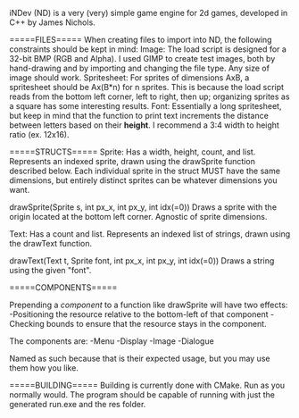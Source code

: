 iNDev (ND) is a very (very) simple game engine for 2d games, developed in C++ by
James Nichols.


=====FILES=====
When creating files to import into ND, the following constraints should be kept
in mind:
Image: The load script is designed for a 32-bit BMP (RGB and Alpha). I used
  GIMP to create test images, both by hand-drawing and by importing and changing
  the file type. Any size of image should work.
Spritesheet: For sprites of dimensions AxB, a spritesheet should be Ax(B*n) for
  n sprites. This is because the load script reads from the bottom left corner,
  left to right, then up; organizing sprites as a square has some interesting
  results.
Font: Essentially a long spritesheet, but keep in mind that the function to
  print text increments the distance between letters based on their **height**.
  I recommend a 3:4 width to height ratio (ex. 12x16).


=====STRUCTS=====
Sprite:
  Has a width, height, count, and list.
  Represents an indexed sprite, drawn using the drawSprite function described
  below. Each individual sprite in the struct MUST have the same dimensions,
  but entirely distinct sprites can be whatever dimensions you want.

drawSprite(Sprite s, int px_x, int px_y, int idx(=0))
  Draws a sprite with the origin located at the bottom left corner. Agnostic of
  sprite dimensions.

Text:
  Has a count and list.
  Represents an indexed list of strings, drawn using the drawText function.

drawText(Text t, Sprite font, int px_x, int px_y, int idx(=0))
  Draws a string using the given "font".

=====COMPONENTS=====

Prepending a *component* to a function like drawSprite will have two effects:
  -Positioning the resource relative to the bottom-left of that component
  -Checking bounds to ensure that the resource stays in the component.

The components are:
  -Menu
  -Display
  -Image
  -Dialogue

Named as such because that is their expected usage, but you may use them how
you like.


=====BUILDING=====
Building is currently done with CMake. Run as you normally would. The program
should be capable of running with just the generated run.exe and the res folder.